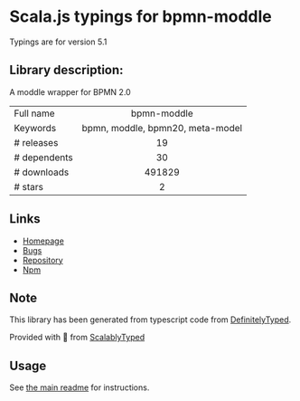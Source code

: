 
# Scala.js typings for bpmn-moddle

Typings are for version 5.1

## Library description:
A moddle wrapper for BPMN 2.0

|                    |                 |
| ------------------ | :-------------: |
| Full name          | bpmn-moddle |
| Keywords           | bpmn, moddle, bpmn20, meta-model |
| # releases         | 19 |
| # dependents       | 30 |
| # downloads        | 491829 |
| # stars            | 2 |

## Links
- [Homepage](https://github.com/bpmn-io/bpmn-moddle#readme)
- [Bugs](https://github.com/bpmn-io/bpmn-moddle/issues)
- [Repository](https://github.com/bpmn-io/bpmn-moddle)
- [Npm](https://www.npmjs.com/package/bpmn-moddle)
    


## Note
This library has been generated from typescript code from [DefinitelyTyped](https://definitelytyped.org).

Provided with :purple_heart: from [ScalablyTyped](https://github.com/oyvindberg/ScalablyTyped)

## Usage
See [the main readme](../../readme.md) for instructions.



